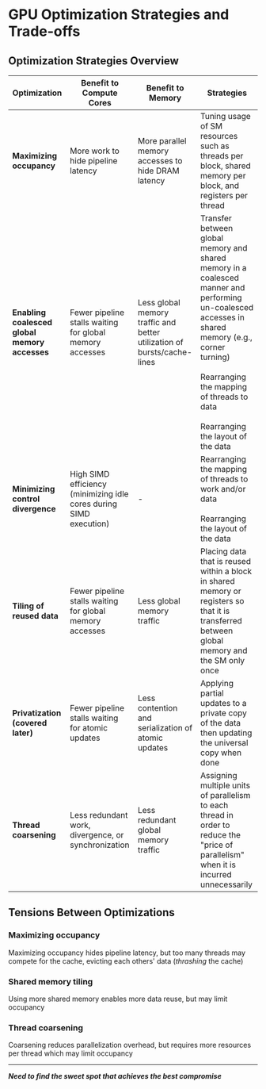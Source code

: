 # GPU Optimization Strategies and Trade-offs

## Optimization Strategies Overview

| Optimization | Benefit to Compute Cores | Benefit to Memory | Strategies |
|--------------|--------------------------|-------------------|------------|
| **Maximizing occupancy** | More work to hide pipeline latency | More parallel memory accesses to hide DRAM latency | Tuning usage of SM resources such as threads per block, shared memory per block, and registers per thread |
| **Enabling coalesced global memory accesses** | Fewer pipeline stalls waiting for global memory accesses | Less global memory traffic and better utilization of bursts/cache-lines | Transfer between global memory and shared memory in a coalesced manner and performing un-coalesced accesses in shared memory (e.g., corner turning)<br><br>Rearranging the mapping of threads to data<br><br>Rearranging the layout of the data |
| **Minimizing control divergence** | High SIMD efficiency (minimizing idle cores during SIMD execution) | - | Rearranging the mapping of threads to work and/or data<br><br>Rearranging the layout of the data |
| **Tiling of reused data** | Fewer pipeline stalls waiting for global memory accesses | Less global memory traffic | Placing data that is reused within a block in shared memory or registers so that it is transferred between global memory and the SM only once |
| **Privatization (covered later)** | Fewer pipeline stalls waiting for atomic updates | Less contention and serialization of atomic updates | Applying partial updates to a private copy of the data then updating the universal copy when done |
| **Thread coarsening** | Less redundant work, divergence, or synchronization | Less redundant global memory traffic | Assigning multiple units of parallelism to each thread in order to reduce the "price of parallelism" when it is incurred unnecessarily |

## Tensions Between Optimizations

### Maximizing occupancy
Maximizing occupancy hides pipeline latency, but too many threads may compete for the cache, evicting each others' data (*thrashing* the cache)

### Shared memory tiling
Using more shared memory enables more data reuse, but may limit occupancy

### Thread coarsening
Coarsening reduces parallelization overhead, but requires more resources per thread which may limit occupancy

---

***Need to find the sweet spot that achieves the best compromise***